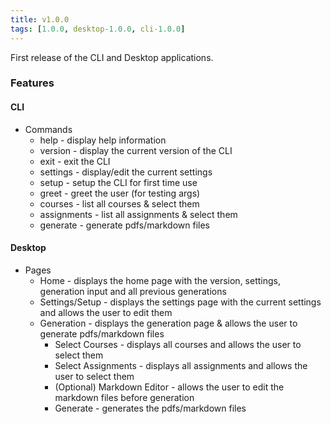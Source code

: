 ```yaml
---
title: v1.0.0
tags: [1.0.0, desktop-1.0.0, cli-1.0.0]
---
```


First release of the CLI and Desktop applications.

### Features
#### CLI
- Commands
  - help - display help information
  - version - display the current version of the CLI
  - exit - exit the CLI
  - settings - display/edit the current settings
  - setup - setup the CLI for first time use
  - greet - greet the user (for testing args)
  - courses - list all courses & select them
  - assignments - list all assignments & select them
  - generate - generate pdfs/markdown files

#### Desktop
- Pages
  - Home - displays the home page with the version, settings, generation input and all previous generations
  - Settings/Setup - displays the settings page with the current settings and allows the user to edit them
  - Generation - displays the generation page & allows the user to generate pdfs/markdown files
    - Select Courses - displays all courses and allows the user to select them
    - Select Assignments - displays all assignments and allows the user to select them
    - (Optional) Markdown Editor - allows the user to edit the markdown files before generation
    - Generate - generates the pdfs/markdown files
